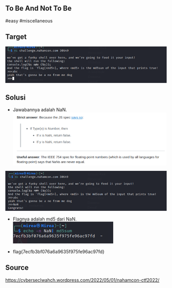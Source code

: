 ## To Be And Not To Be
#easy #miscellaneous 

## Target
![](attachments/Pasted%20image%2020220506114709.png)

## Solusi
- Jawabannya adalah NaN.  
![](attachments/Pasted%20image%2020220506114921.png)

![](attachments/Pasted%20image%2020220506115045.png)

- Flagnya adalah md5 dari NaN.
![](attachments/Pasted%20image%2020220506115154.png)

- flag{7ecfb3bf076a6a9635f975fe96ac97fd}

## Source
https://cyberseclwahch.wordpress.com/2022/05/01/nahamcon-ctf2022/